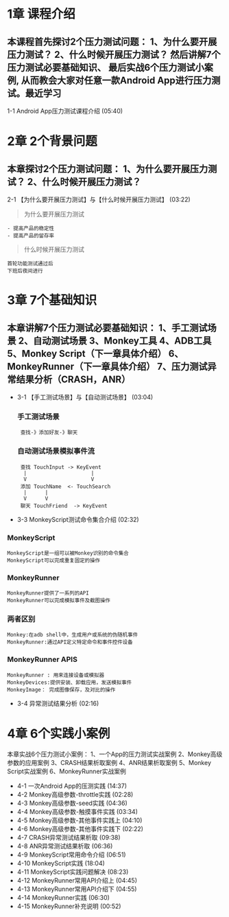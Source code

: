 # 1章 课程介绍 #
## 本课程首先探讨2个压力测试问题： 1、为什么要开展压力测试？ 2、什么时候开展压力测试？ 然后讲解7个压力测试必要基础知识、 最后实战6个压力测试小案例, 从而教会大家对任意一款Android App进行压力测试。最近学习 ##

1-1 Android App压力测试课程介绍 (05:40)

# 2章 2个背景问题 #

## 本章探讨2个压力测试问题： 1、为什么要开展压力测试？ 2、什么时候开展压力测试？ ##
2-1 【为什么要开展压力测试】与【什么时候开展压力测试】 (03:22)

> 为什么要开展压力测试

	- 提高产品的稳定性
	- 提高产品的留存率

> 什么时候开展压力测试

	首轮功能测试通过后
    下班后夜间进行


# 3章 7个基础知识 #

## 本章讲解7个压力测试必要基础知识： 1、手工测试场景 2、自动测试场景 3、Monkey工具 4、ADB工具 5、Monkey Script（下一章具体介绍） 6、MonkeyRunner（下一章具体介绍） 7、压力测试异常结果分析（CRASH，ANR） ##

-  3-1 【手工测试场景】与【自动测试场景】 (03:04)
	### 手工测试场景 ###
		查找-》添加好友-》聊天

	### 自动测试场景模拟事件流 ###
		查找 TouchInput -> KeyEvent
		 |					   |
		 V					   V
  		添加 TouchName  <- TouchSearch				
		 |		|
		 V		V
		聊天 TouchFriend  -> KeyEvent														

-  3-3 MonkeyScript测试命令集合介绍 (02:32)
### MonkeyScript ###
	MonkeyScript是一组可以被Monkey识别的命令集合
	MonkeyScript可以完成重复固定的操作

### MonkeyRunner ###
	MonkeyRunner提供了一系列的API
	MonkeyRunner可以完成模拟事件及截图操作

### 两者区别	 ###
	Monkey:在adb shell中，生成用户或系统的伪随机事件
	MonkeyRunner:通过API定义特定命令和事件控件设备

### MonkeyRunner APIS ###
	MonkeyRunner : 用来连接设备或模拟器
	MonkeyDevices:提供安装、卸载应用，发送模拟事件
	MonkeyImage： 完成图像保存，及对比的操作
-  3-4 异常测试结果分析 (02:16)

# 4章 6个实践小案例 #

本章实战6个压力测试小案例： 1、一个App的压力测试实战案例 2、Monkey高级参数的应用案例 3、CRASH结果析取案例 4、ANR结果析取案例 5、Monkey Script实战案例 6、MonkeyRunner实战案例

-  4-1 一次Android App的压测实践 (14:37)
-  4-2 Monkey高级参数-throttle实践 (02:28)
-  4-3 Monkey高级参数-seed实践 (04:36)
-  4-4 Monkey高级参数-触摸事件实践 (03:34)
-  4-5 Monkey高级参数-其他事件实践上 (04:10)
-  4-6 Monkey高级参数-其他事件实践下 (02:22)
-  4-7 CRASH异常测试结果析取 (09:38)
-  4-8 ANR异常测试结果析取 (06:36)
-  4-9 MonkeyScript常用命令介绍 (06:51)
-  4-10 MonkeyScript实践 (18:04)
-  4-11 MonkeyScript实践问题解决 (08:23)
-  4-12 MonkeyRunner常用API介绍上 (04:45)
-  4-13 MonkeyRunner常用API介绍下 (04:55)
-  4-14 MonkeyRunner实践 (06:30)
-  4-15 MonkeyRunner补充说明 (00:52)